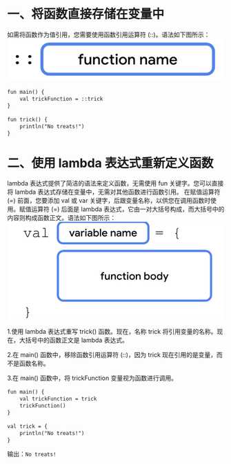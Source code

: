 # 一、将函数直接存储在变量中
如需将函数作为值引用，您需要使用函数引用运算符 (::)。语法如下图所示：
![alt text](image-6.png)

    fun main() {
        val trickFunction = ::trick
    }

    fun trick() {
        println("No treats!")
    }

# 二、使用 lambda 表达式重新定义函数
lambda 表达式提供了简洁的语法来定义函数，无需使用 fun 关键字。您可以直接将 lambda 表达式存储在变量中，无需对其他函数进行函数引用。
在赋值运算符 (=) 前面，您要添加 val 或 var 关键字，后跟变量名称，以供您在调用函数时使用。赋值运算符 (=) 后面是 lambda 表达式，它由一对大括号构成，而大括号中的内容则构成函数正文。语法如下图所示：
![alt text](image-7.png)

1.使用 lambda 表达式重写 trick() 函数。现在，名称 trick 将引用变量的名称。现在，大括号中的函数正文是 lambda 表达式。

2.在 main() 函数中，移除函数引用运算符 (::)，因为 trick 现在引用的是变量，而不是函数名称。

3.在 main() 函数中，将 trickFunction 变量视为函数进行调用。

    fun main() {
        val trickFunction = trick
        trickFunction()
    }

    val trick = {
        println("No treats!")
    }
输出：`No treats!`